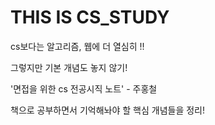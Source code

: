 # THIS IS CS_STUDY

cs보다는 알고리즘, 웹에 더 열심히 !!

그렇지만 기본 개념도 놓지 않기!



'면접을 위한 cs 전공시직 노트' - 주홍철

책으로 공부하면서 기억해놔야 할 핵심 개념들을 정리!

